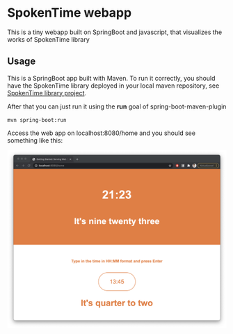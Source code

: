 # SpokenTime webapp
This is a tiny webapp built on SpringBoot and javascript, that visualizes the works of SpokenTime library

## Usage
This is a SpringBoot app built with Maven. To run it correctly, you should have the SpokenTime library deployed in your local maven repository, see [SpokenTime library project](https://github.com/juro994/spokentime-library).

After that you can just run it using the **run** goal of spring-boot-maven-plugin
```
mvn spring-boot:run
```

Access the web app on localhost:8080/home and you should see something like this:

![screenshot](screenshot.png "Screenshot")
